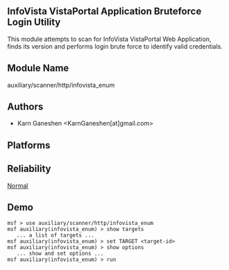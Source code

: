 ## InfoVista VistaPortal Application Bruteforce Login Utility

This module attempts to scan for InfoVista VistaPortal Web 
Application, finds its version and performs login brute 
force to identify valid credentials.


## Module Name
auxiliary/scanner/http/infovista_enum

## Authors
* Karn Ganeshen <KarnGaneshen[at]gmail.com>





## Platforms


## Reliability
[Normal](https://github.com/rapid7/metasploit-framework/wiki/Exploit-Ranking)

## Demo

```
msf > use auxiliary/scanner/http/infovista_enum
msf auxiliary(infovista_enum) > show targets
   ... a list of targets ...
msf auxiliary(infovista_enum) > set TARGET <target-id>
msf auxiliary(infovista_enum) > show options
   ... show and set options ...
msf auxiliary(infovista_enum) > run
```
    
    